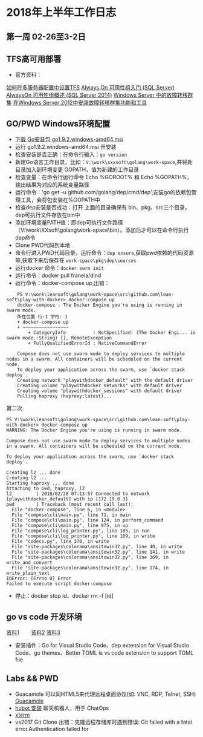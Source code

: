 ﻿# 2018年上半年工作日志

## 第一周 02-26至3-2日

## TFS高可用部署

- 官方资料： 

 [如何在多服务器配置中设置TFS](https://docs.microsoft.com/zh-cn/vsts/tfs-server/install/multiple-server)
 [Always On 可用性组入门 (SQL Server)](https://docs.microsoft.com/zh-cn/sql/database-engine/availability-groups/windows/getting-started-with-always-on-availability-groups-sql-server)
 [AlwaysOn 可用性组概述 (SQL Server 2014)](https://msdn.microsoft.com/zh-cn/library/ff877884(SQL.120).aspx) 
 [Windows Server 中的故障转移群集](https://docs.microsoft.com/zh-cn/windows-server/failover-clustering/failover-clustering-overview)
 [在Windows Server 2012中安装故障转移群集功能和工具](https://blogs.msdn.microsoft.com/clustering/2012/04/06/installing-the-failover-cluster-feature-and-tools-in-windows-server-2012/)

## GO/PWD Windows环境配置

- [下载 Go安装包 go1.9.2.windows-amd64.msi](https://www.golangtc.com/download)
- 运行 go1.9.2.windows-amd64.msi 开安装
- 检查安装是否正确：在命令行输入：`go version`
- 新建Go语言工作目录，比如：`V:\work\xxxsoft\golang\work-space`,并将处目录加入到环境变更 GOPATH，值为新建的工作目录
- 检查变量：在命令行运行命令 Echo %GOROOT% 和 Echo %GOPATH%，输出结果为对应的系统变量路径
- 运行命令：'go get -u github.com/golang/dep/cmd/dep',安装go的依赖包管理工具，会将包安装在%GOPATH中
- 检查dep安装是否成功：打开 上面的目录确保有 bin、pkg、src三个目录，dep可执行文件存放在bin中
- 添加环境变量PATH值：即dep可执行文件路径（V:\work\XXsoft\golang\work-space\bin）。添加后才可以在命令行执行dep命令
- Clone PWD代码到本地
- 命令行进入PWD代码目录，运行命令：`dep ensure`,获取pwd依赖的代码资源等,获取下来后保存在 `work-space\pkg\dep\sources `
- 运行docker 命令：`docker swrm init`
- 运行命令：docker pull franela/dind
- 运行命令：docker-compose up,出错：
```
	PS V:\work\leansoft\golang\work-space\src\github.com\lean-soft\play-with-docker> docker-compose up
	docker-compose : The Docker Engine you're using is running in swarm mode.
	所在位置 行:1 字符: 1
	+ docker-compose up
	+ ~~~~~~~~~~~~~~~~~
		+ CategoryInfo          : NotSpecified: (The Docker Engi... in swarm mode.:String) [], RemoteException
		+ FullyQualifiedErrorId : NativeCommandError
	 
	Compose does not use swarm mode to deploy services to multiple nodes in a swarm. All containers will be scheduled on the current node.
	To deploy your application across the swarm, use `docker stack deploy`.
	Creating network "playwithdocker_default" with the default driver
	Creating volume "playwithdocker_networks" with default driver
	Creating volume "playwithdocker_sessions" with default driver
	Pulling haproxy (haproxy:latest)...
```

第二次

``` 
PS V:\work\leansoft\golang\work-space\src\github.com\lean-soft\play-with-docker> docker-compose up
WARNING: The Docker Engine you're using is running in swarm mode.

Compose does not use swarm mode to deploy services to multiple nodes in a swarm. All containers will be scheduled on the current node.

To deploy your application across the swarm, use `docker stack deploy`.

Creating l2 ... done
Creating l2 ...
Starting haproxy ... done
Attaching to pwd, haproxy, l2
l2         | 2018/02/28 07:13:57 Connected to network [playwithdocker_default] with ip [172.19.0.3]
pwd        | Traceback (most recent call last):
  File "docker-compose", line 6, in <module>
  File "compose\cli\main.py", line 71, in main
  File "compose\cli\main.py", line 124, in perform_command
  File "compose\cli\main.py", line 975, in up
  File "compose\cli\log_printer.py", line 105, in run
  File "compose\cli\log_printer.py", line 109, in write
  File "codecs.py", line 370, in write
  File "site-packages\colorama\ansitowin32.py", line 40, in write
  File "site-packages\colorama\ansitowin32.py", line 141, in write
  File "site-packages\colorama\ansitowin32.py", line 169, in write_and_convert
  File "site-packages\colorama\ansitowin32.py", line 174, in write_plain_text
IOError: [Errno 0] Error
Failed to execute script docker-compose
```
- 停止：docker stop id、docker rm -f [id]

## go vs code 开发环境 

[资料1](https://llinmeng.github.io/2016/11/15/mac-osx-use-vscode-config-golang-env/)　　 
[资料2](http://blog.csdn.net/wengye1990/article/details/73992003)
[资料3](https://www.cnblogs.com/zsy/p/5223957.html)

- 安装插件：Go for Visual Studio Code、dep extension for Visual Studio Code、go themes、Better TOML is vs code extension to support TOML file
 

## Labs && PWD
- Guacamole 可以同HTML5来代理远程桌面协议(如: VNC, RDP, Telnet, SSH) [Guacamole](https://www.jianshu.com/p/aa63006b2edb)
- [hubot 安装](http://blog.csdn.net/wang1144/article/details/53442155) 聊天机器人，用于 ChatOps
- [xterm](https://www.linuxidc.com/Linux/2017-08/146064.htm)
- vs2017 Git Clone 出错：克隆远程存储库时遇到错误: Git failed with a fatal error.Authentication failed for



